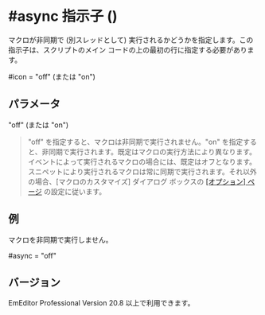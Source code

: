 # \#async 指示子 ()

マクロが非同期で (別スレッドとして) 実行されるかどうかを指定します。この指示子は、スクリプトのメイン コードの上の最初の行に指定する必要があります。

#icon = "off" (または "on")

## パラメータ

"off" (または "on")

> "off" を指定すると、マクロは非同期で実行されません。"on" を指定すると、非同期で実行されます。既定はマクロの実行方法により異なります。イベントによって実行されるマクロの場合には、既定はオフとなります。スニペットにより実行されるマクロは常に同期で実行されます。それ以外の場合、\[マクロのカスタマイズ\] ダイアログ ボックスの [\[オプション\] ページ](../../dlg/macro_customize/options/index) の設定に従います。

## 例

マクロを非同期で実行しません。

#async = "off"

## バージョン

EmEditor Professional Version 20.8 以上で利用できます。
